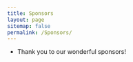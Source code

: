 ```yaml
---
title: Sponsors
layout: page
sitemap: false
permalink: /Sponsors/
---
```


* Thank you to our wonderful sponsors! 
